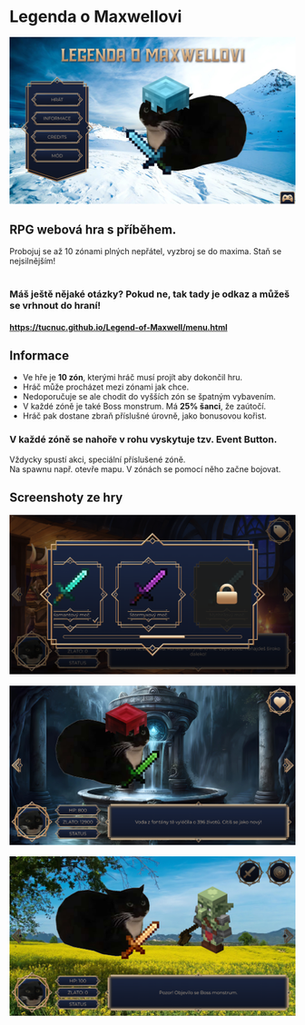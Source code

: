 # Legenda o Maxwellovi
![screenshot](./Image-Library/menuImg.png)
## RPG webová hra s příběhem.
Probojuj se až 10 zónami plných nepřátel, vyzbroj se do maxima. Staň se nejsilnějším! <br><br>
### Máš ještě nějaké otázky? Pokud ne, tak tady je odkaz a můžeš se vrhnout do hraní!
#### https://tucnuc.github.io/Legend-of-Maxwell/menu.html
## Informace
- Ve hře je **10 zón**, kterými hráč musí projít aby dokončil hru.
- Hráč může procházet mezi zónami jak chce.
- Nedoporučuje se ale chodit do vyšších zón se špatným vybavením.
- V každé zóně je také Boss monstrum. Má **25% šanci**, že zaútočí.
- Hráč pak dostane zbraň příslušné úrovně, jako bonusovou kořist.
### V každé zóně se nahoře v rohu vyskytuje tzv. Event Button.
Vždycky spustí akci, speciální příslušené zóně.<br>
Na spawnu např. otevře mapu. V zónách se pomocí něho začne bojovat.
## Screenshoty ze hry
![screenshot](./Image-Library/screenshot1.png)<br><br>
![screenshot](./Image-Library/screenshot2.png)<br><br>
![screenshot](./Image-Library/screenshot3.png)